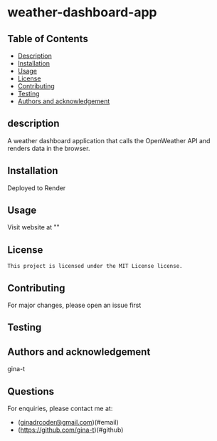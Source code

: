# weather-dashboard-app

## Table of Contents

  - [Description](#description)
  - [Installation](#installation)
  - [Usage](#usage)
  - [License](#license)
  - [Contributing](#contributing)
  - [Testing](#testing)
  - [Authors and acknowledgement](#authors-and-acknowledgement)
    
## description

A weather dashboard application that calls the OpenWeather API and renders data in the browser.

## Installation

Deployed to Render

## Usage

Visit website at ""

## License

    This project is licensed under the MIT License license.
    
## Contributing

For major changes, please open an issue first

## Testing


## Authors and acknowledgement

gina-t

## Questions

For enquiries, please contact me at:
   - (ginadrcoder@gmail.com)(#email)
   - (https://github.com/gina-t)(#github)
